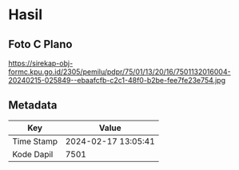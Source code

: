 # Hasil

## Foto C Plano

https://sirekap-obj-formc.kpu.go.id/2305/pemilu/pdpr/75/01/13/20/16/7501132016004-20240215-025849--ebaafcfb-c2c1-48f0-b2be-fee7fe23e754.jpg


## Metadata

| Key        | Value               |
| ---------- | ------------------- |
| Time Stamp | 2024-02-17 13:05:41 |
| Kode Dapil | 7501                |



